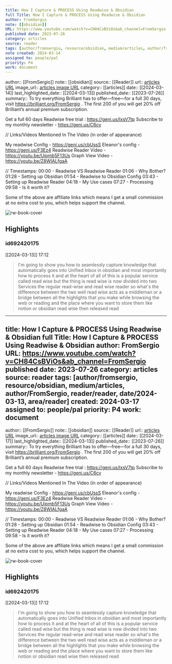 ```yaml
---
title: How I Capture & PROCESS Using Readwise & Obsidian
full Title: How I Capture & PROCESS Using Readwise & Obsidian
author: FromSergio
note: [[obsidian]]
URL: https://www.youtube.com/watch?v=CH84CsBViOs&ab_channel=FromSergio
published date: 2023-07-26
category: articles
source: reader
tags: [author/fromsergio, resource/obsidian, medium/articles, author/fromsergio, reader/reader, date/2024-03-13, area_family/knowledge_explore]
note created: 2024-03-14
assigned to: people/pal
priority: P4
work: document
---
```

author:: [[FromSergio]]
note:: [[obsidian]]
source:: [[Reader]]
url:: [articles URL](https://www.youtube.com/watch?v=CH84CsBViOs&ab_channel=FromSergio)
image_url:: [articles image URL](https://i.ytimg.com/vi/CH84CsBViOs/maxresdefault.jpg)
category:: [[articles]]
date:: [[2024-03-14]]
last_highlighted_date:: [[2024-03-13]]
published_date:: [[2023-07-26]]
summary:: To try everything Brilliant has to offer—free—for a full 30 days, visit https://brilliant.org/FromSergio . The first 200 of you will get 20% off Brilliant’s annual premium subscription.

Get a full 60 days Readwise free trial : https://geni.us/IxsV7tp
Subscribe to my monthly newsletter - https://geni.us/C6cv

// Links/Videos Mentioned In The Video (in order of appearance)

My readwise Config - https://geni.us/cbUssS
Eleanor's config - https://geni.us/F3Ez4
Readwise Reader Video -  https://youtu.be/Uipmb5F13Us
Graph View Video - https://youtu.be/Z8WIALfgaA

// Timestamps:
00:00 - Readwise VS Readwise Reader
01:06 - Why Bother?
01:28 - Setting up Obsidian
01:54 - Readwise to Obsidian Config
03:43 - Setting up Readwise Reader
04:18 - My Use cases
07:27 - Processing
09:58 - Is it worth it?


Some of the above are affiliate links which means I get a small commission at no extra cost to you, which helps support the channel.

![rw-book-cover](https://i.ytimg.com/vi/CH84CsBViOs/maxresdefault.jpg)

## Highlights
### id692420175
[[2024-03-13]] 17:12
> I'm going to show you how to seamlessly capture knowledge that automatically goes into Unified Inbox in obsidian and most importantly how to process it and at the heart of all of this is a popular service called read wise but the thing is read wise is now divided into two Services the regular read-wise and read wise reader so what's the difference between the two well read wise acts as a middleman or a bridge between all the highlights that you make while browsing the web or reading and the place where you want to store them like notion or obsidian read wise then released read


---
title: How I Capture & PROCESS Using Readwise & Obsidian
full Title: How I Capture & PROCESS Using Readwise & Obsidian
author: FromSergio
URL: https://www.youtube.com/watch?v=CH84CsBViOs&ab_channel=FromSergio
published date: 2023-07-26
category: articles
source: reader
tags: [author/fromsergio, resource/obsidian, medium/articles, author/FromSergio, reader/reader, date/2024-03-13, area/reader]
created: 2024-03-17
assigned to: people/pal
priority: P4
work: document
---
author:: [[FromSergio]]
note:: [[obsidian]]
source:: [[Reader]]
url:: [articles URL](https://www.youtube.com/watch?v=CH84CsBViOs&ab_channel=FromSergio)
image_url:: [articles image URL](https://i.ytimg.com/vi/CH84CsBViOs/maxresdefault.jpg)
category:: [[articles]]
date:: [[2024-03-17]]
last_highlighted_date:: [[2024-03-13]]
published_date:: [[2023-07-26]]
summary:: To try everything Brilliant has to offer—free—for a full 30 days, visit https://brilliant.org/FromSergio . The first 200 of you will get 20% off Brilliant’s annual premium subscription.

Get a full 60 days Readwise free trial : https://geni.us/IxsV7tp
Subscribe to my monthly newsletter - https://geni.us/C6cv

// Links/Videos Mentioned In The Video (in order of appearance)

My readwise Config - https://geni.us/cbUssS
Eleanor's config - https://geni.us/F3Ez4
Readwise Reader Video -  https://youtu.be/Uipmb5F13Us
Graph View Video - https://youtu.be/Z8WIALfgaA

// Timestamps:
00:00 - Readwise VS Readwise Reader
01:06 - Why Bother?
01:28 - Setting up Obsidian
01:54 - Readwise to Obsidian Config
03:43 - Setting up Readwise Reader
04:18 - My Use cases
07:27 - Processing
09:58 - Is it worth it?


Some of the above are affiliate links which means I get a small commission at no extra cost to you, which helps support the channel.

![rw-book-cover](https://i.ytimg.com/vi/CH84CsBViOs/maxresdefault.jpg)

## Highlights
### id692420175
[[2024-03-13]] 17:12
> I'm going to show you how to seamlessly capture knowledge that automatically goes into Unified Inbox in obsidian and most importantly how to process it and at the heart of all of this is a popular service called read wise but the thing is read wise is now divided into two Services the regular read-wise and read wise reader so what's the difference between the two well read wise acts as a middleman or a bridge between all the highlights that you make while browsing the web or reading and the place where you want to store them like notion or obsidian read wise then released read


